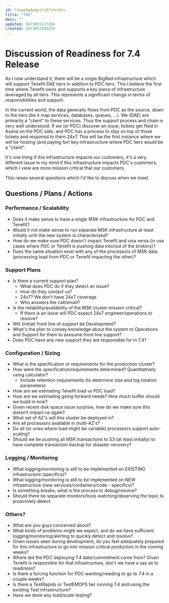 ```yaml
---
id: loepebq4pgpjtj07zhc3dcc
title: "745"
desc: ""
updated: 1673055137204
created: 1673052203319
---
```


# Discussion of Readiness for 7.4 Release

As I now understand it, there will be a single BigRed infrastructure which will support Tenefit DAE tiers in addition to PDC tiers. This I believe the first time where Tenefit owns and supports a key piece of infrastructure leveraged by all tiers. This represents a significant change in terms of responsibilities and support.

In the current world, the data generally flows from PDC as the source, down to the tiers (be it map services, databases, queues, ...). We (DAE) are primarily a "client" to these services. Thus the support process and chain is very well understood. If we (or PDC) discover an issue, tickets get filed in Asana on the PDC side, and PDC has a process to stay on top of those tickets and responsd to them 24x7. This will be the first instance where we will be hosting (and paying for) key infrastructure where PDC tiers would be a "client".

It's one thing if this infrastructure impacts our customers, it's a very different issue in my mind if this infrastructure impacts PDC's customers, which I view are more mission critical that our customers.

This raises several questions which I'd like to discuss when we meet.

## Questions / Plans / Actions

### Performance / Scalability

- Does it make sense to have a single MSK infrastructure for PDC and Tenefit?
- Would it not make sense to run separate MSK infrastructure at least initially until the new system is characterized?
- How do we make sure PDC doesn't impact Tenefit and visa versa (in use cases where PDC or Tenefit is pushing data into/out of the brokers)?
- Does the same situation exist with any of the processors of MSK data (processing load from PDC or Tenefit impacting the other)?

### Support Plans

- Is there a current support plan?
  - What does PDC do if they detect an issue?
  - How do they contact us?
  - 24x7? We don't have 24x7 coverage.
  - Who answers the call/email?
- Is the reliability/availability of the MSK cluster mission critical?
  - If there is an issue will PDC expect 24x7 engineer/operations to resolve?
- Will (initial) front line of support be Development?
- What's the plan to convey knowledge about the system to Operations and Support for them to asssume front line support?
- Does PDC have any new support they are responsible for in 7.4?

### Configuration / Sizing

- What is the specification or requirements for the production cluster?
- How were the specification/requirements determined? Quantitatively using calculator?
  - Include retention requirements (to determine size and log rotation parameters)
- How are we estimating Tenefit load vs PDC load?
- How are we estimating going forward needs? How much buffer should we build in now?
- Given recent disk space issue surprise, how do we make sure this doesn't impact us again?
- What set of AZ's will this cluster be deployed in?
- Are all processors available in multi-AZ's?
- Do all (or ones where load might be variable) processors support auto-scaling?
- Should we be pushing all MSK transactions to S3 (at least initially) to have complete transaction backup for disaster recovery?

### Logging / Monitoring

- What logging/monitoring is still to be implemented on EXISTING infrastructure (specifics)?
- What logging/monitoring is still to be implemented on NEW infrastructure (new services/containers/code - specifics)?
- Is something breaks, what is the process to debug/resolve?
- Should there be separate monitors/tools watching/observing the topic to proactively detect

### Others?

- What are you guys concerned about?
- What kinds of problems might we expect, and do we have sufficient logging/monitoring/alerting to quickly detect and resolve?
- Given issues seen during development, do you feel adequately prepared for this infrastructure to go into mission critical production in the coming weeks?
- Where did the PDC deploying 7.4 date/commitment come from? Given Tenefit is responsible for that infrastructure, don't we have a say as to readiness?
- Is there a forcing function for PDC wanting/needing to go to 7.4 in a couple weeks?
- Is there a TestRapids or TestEMOPS tier running 7.4 and using the existing Test infrastructure?
- Have we done any load/scale testing?
